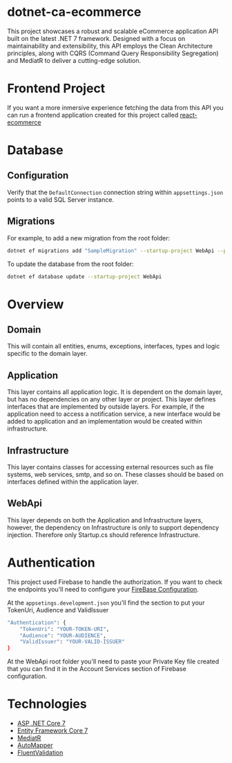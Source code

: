 # dotnet-ca-ecommerce
This project showcases a robust and scalable eCommerce application API built on the latest .NET 7 framework. Designed with a focus on maintainability and extensibility, this API employs the Clean Architecture principles, along with CQRS (Command Query Responsibility Segregation) and MediatR to deliver a cutting-edge solution.

# Frontend Project
If you want a more inmersive experience fetching the data from this API you can run a frontend application created for this project called [react-ecommerce](https://github.com/mesequeira/react-ecommerce)

# Database 

## Configuration

Verify that the `DefaultConnection` connection string within `appsettings.json` points to a valid SQL Server instance.

## Migrations

For example, to add a new migration from the root folder:

```sh
dotnet ef migrations add "SampleMigration" --startup-project WebApi --project Infrastructure --output-dir Persistence\Migrations
```

To update the database from the root folder:

```sh
dotnet ef database update --startup-project WebApi
```

# Overview

## Domain
This will contain all entities, enums, exceptions, interfaces, types and logic specific to the domain layer.

## Application
This layer contains all application logic. It is dependent on the domain layer, but has no dependencies on any other layer or project. This layer defines interfaces that are implemented by outside layers. For example, if the application need to access a notification service, a new interface would be added to application and an implementation would be created within infrastructure.

## Infrastructure
This layer contains classes for accessing external resources such as file systems, web services, smtp, and so on. These classes should be based on interfaces defined within the application layer.

## WebApi
This layer depends on both the Application and Infrastructure layers, however, the dependency on Infrastructure is only to support dependency injection. Therefore only Startup.cs should reference Infrastructure.

# Authentication
This project used Firebase to handle the authorization. If you want to check the endpoints you'll need to configure your [FireBase Configuration](https://console.firebase.google.com/).

At the `appsetings.development.json` you'll find the section to put your TokenUri, Audience and ValidIssuer

```sh
"Authentication": {
    "TokenUri": "YOUR-TOKEN-URI",
    "Audience": "YOUR-AUDIENCE",
    "ValidIssuer": "YOUR-VALID-ISSUER"
}
```

At the WebApi root folder you'll need to paste your Private Key file created that you can find it in the Account Services section of Firebase configuration.

# Technologies
- [ASP .NET Core 7](https://learn.microsoft.com/en-us/aspnet/core/introduction-to-aspnet-core?view=aspnetcore-7.0)
- [Entity Framework Core 7](https://learn.microsoft.com/en-us/ef/core/)
- [MediatR](https://github.com/jbogard/MediatR)
- [AutoMapper](https://automapper.org/)
- [FluentValidation](https://docs.fluentvalidation.net/en/latest/)
